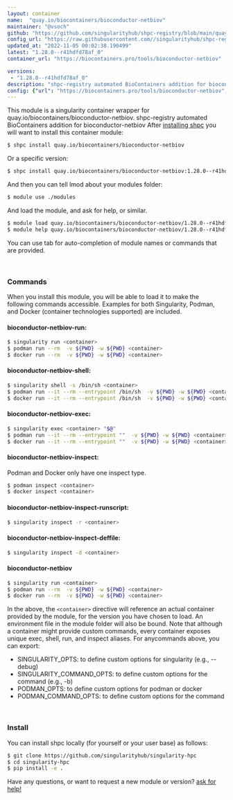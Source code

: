 ```yaml
---
layout: container
name:  "quay.io/biocontainers/bioconductor-netbiov"
maintainer: "@vsoch"
github: "https://github.com/singularityhub/shpc-registry/blob/main/quay.io/biocontainers/bioconductor-netbiov/container.yaml"
config_url: "https://raw.githubusercontent.com//singularityhub/shpc-registry/main/quay.io/biocontainers/bioconductor-netbiov/container.yaml"
updated_at: "2022-11-05 00:02:38.190499"
latest: "1.28.0--r41hdfd78af_0"
container_url: "https://biocontainers.pro/tools/bioconductor-netbiov"

versions:
 - "1.28.0--r41hdfd78af_0"
description: "shpc-registry automated BioContainers addition for bioconductor-netbiov"
config: {"url": "https://biocontainers.pro/tools/bioconductor-netbiov", "maintainer": "@vsoch", "description": "shpc-registry automated BioContainers addition for bioconductor-netbiov", "latest": {"1.28.0--r41hdfd78af_0": "sha256:d3f2e007bf57952d4cbb5e8ca6b6ec83de5fe2a0aa647307f9651d85547a3405"}, "tags": {"1.28.0--r41hdfd78af_0": "sha256:d3f2e007bf57952d4cbb5e8ca6b6ec83de5fe2a0aa647307f9651d85547a3405"}, "docker": "quay.io/biocontainers/bioconductor-netbiov"}
---
```


This module is a singularity container wrapper for quay.io/biocontainers/bioconductor-netbiov.
shpc-registry automated BioContainers addition for bioconductor-netbiov
After [installing shpc](#install) you will want to install this container module:


```bash
$ shpc install quay.io/biocontainers/bioconductor-netbiov
```

Or a specific version:

```bash
$ shpc install quay.io/biocontainers/bioconductor-netbiov:1.28.0--r41hdfd78af_0
```

And then you can tell lmod about your modules folder:

```bash
$ module use ./modules
```

And load the module, and ask for help, or similar.

```bash
$ module load quay.io/biocontainers/bioconductor-netbiov/1.28.0--r41hdfd78af_0
$ module help quay.io/biocontainers/bioconductor-netbiov/1.28.0--r41hdfd78af_0
```

You can use tab for auto-completion of module names or commands that are provided.

<br>

### Commands

When you install this module, you will be able to load it to make the following commands accessible.
Examples for both Singularity, Podman, and Docker (container technologies supported) are included.

#### bioconductor-netbiov-run:

```bash
$ singularity run <container>
$ podman run --rm  -v ${PWD} -w ${PWD} <container>
$ docker run --rm  -v ${PWD} -w ${PWD} <container>
```

#### bioconductor-netbiov-shell:

```bash
$ singularity shell -s /bin/sh <container>
$ podman run --it --rm --entrypoint /bin/sh  -v ${PWD} -w ${PWD} <container>
$ docker run --it --rm --entrypoint /bin/sh  -v ${PWD} -w ${PWD} <container>
```

#### bioconductor-netbiov-exec:

```bash
$ singularity exec <container> "$@"
$ podman run --it --rm --entrypoint ""  -v ${PWD} -w ${PWD} <container> "$@"
$ docker run --it --rm --entrypoint ""  -v ${PWD} -w ${PWD} <container> "$@"
```

#### bioconductor-netbiov-inspect:

Podman and Docker only have one inspect type.

```bash
$ podman inspect <container>
$ docker inspect <container>
```

#### bioconductor-netbiov-inspect-runscript:

```bash
$ singularity inspect -r <container>
```

#### bioconductor-netbiov-inspect-deffile:

```bash
$ singularity inspect -d <container>
```



#### bioconductor-netbiov

```bash
$ singularity run <container>
$ podman run --rm  -v ${PWD} -w ${PWD} <container>
$ docker run --rm  -v ${PWD} -w ${PWD} <container>
```


In the above, the `<container>` directive will reference an actual container provided
by the module, for the version you have chosen to load. An environment file in the
module folder will also be bound. Note that although a container
might provide custom commands, every container exposes unique exec, shell, run, and
inspect aliases. For anycommands above, you can export:

 - SINGULARITY_OPTS: to define custom options for singularity (e.g., --debug)
 - SINGULARITY_COMMAND_OPTS: to define custom options for the command (e.g., -b)
 - PODMAN_OPTS: to define custom options for podman or docker
 - PODMAN_COMMAND_OPTS: to define custom options for the command

<br>

### Install

You can install shpc locally (for yourself or your user base) as follows:

```bash
$ git clone https://github.com/singularityhub/singularity-hpc
$ cd singularity-hpc
$ pip install -e .
```

Have any questions, or want to request a new module or version? [ask for help!](https://github.com/singularityhub/singularity-hpc/issues)